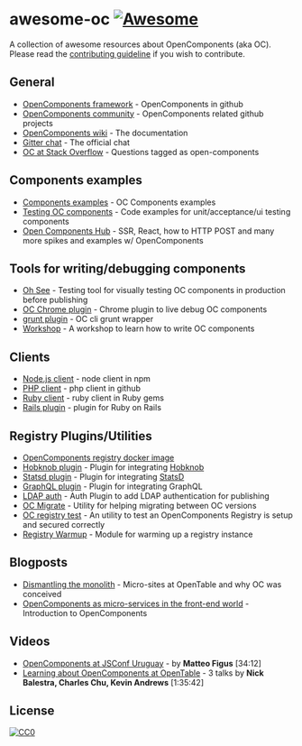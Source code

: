 awesome-oc [![Awesome](https://cdn.rawgit.com/sindresorhus/awesome/d7305f38d29fed78fa85652e3a63e154dd8e8829/media/badge.svg)](https://github.com/sindresorhus/awesome)
================

A collection of awesome resources about OpenComponents (aka OC). Please read the [contributing guideline](CONTRIBUTING.md) if you wish to contribute.

## General
* [OpenComponents framework](https://github.com/opentable/oc) - OpenComponents in github
* [OpenComponents community](https://github.com/opencomponents) - OpenComponents related github projects
* [OpenComponents wiki](https://github.com/opentable/oc/wiki) - The documentation
* [Gitter chat](https://gitter.im/opentable/oc) - The official chat
* [OC at Stack Overflow](http://stackoverflow.com/tags/open-components) - Questions tagged as open-components

## Components examples
* [Components examples](https://github.com/opencomponents/oc-components-examples) - OC Components examples
* [Testing OC components](https://github.com/opentable/oc-testing) - Code examples for unit/acceptance/ui testing components
* [Open Components Hub](https://github.com/mattiaerre/oc-hub) - SSR, React, how to HTTP POST and many more spikes and examples w/ OpenComponents

## Tools for writing/debugging components
* [Oh See](https://github.com/opentable/oh-see) - Testing tool for visually testing OC components in production before publishing
* [OC Chrome plugin](https://github.com/opentable/oc-debug-extension) - Chrome plugin to live debug OC components
* [grunt plugin](https://github.com/opentable/grunt-oc) - OC cli grunt wrapper
* [Workshop](https://github.com/opencomponents/oc-workshop) - A workshop to learn how to write OC components

## Clients

* [Node.js client](https://www.npmjs.com/package/oc-client) - node client in npm
* [PHP client](https://github.com/opencomponents/oc-client-php) - php client in github
* [Ruby client](https://rubygems.org/gems/opencomponents) - ruby client in Ruby gems
* [Rails plugin](https://rubygems.org/gems/opencomponents-rails) - plugin for Ruby on Rails

## Registry Plugins/Utilities

* [OpenComponents registry docker image](https://github.com/ciricihq/oc-docker)
* [Hobknob plugin](https://github.com/opentable/oc-hobknob) - Plugin for integrating [Hobknob](https://github.com/opentable/hobknob)
* [Statsd plugin](https://github.com/opentable/oc-statsd) - Plugin for integrating [StatsD](https://github.com/etsy/statsd)
* [GraphQL plugin](https://github.com/opentable/oc-graphql-client) - Plugin for integrating GraphQL
* [LDAP auth](https://github.com/andyroyle/oc-auth-ldap) - Auth Plugin to add LDAP authentication for publishing
* [OC Migrate](https://github.com/opencomponents/oc-migrate) - Utility for helping migrating between OC versions
* [OC registry test](https://github.com/opentable/oc-registry-test) - An utility to test an OpenComponents Registry is setup and secured correctly
* [Registry Warmup](https://github.com/opencomponents/oc-warmup) - Module for warming up a registry instance

## Blogposts

* [Dismantling the monolith](http://tech.opentable.co.uk/blog/2015/02/09/dismantling-the-monolith-microsites-at-opentable/) - Micro-sites at OpenTable and why OC was conceived
* [OpenComponents as micro-services in the front-end world](http://tech.opentable.co.uk/blog/2016/04/27/opencomponents-microservices-in-the-front-end-world/) - Introduction to OpenComponents

## Videos

* [OpenComponents at JSConf Uruguay](https://www.youtube.com/watch?v=M4OXXRdCpyQ) - by **Matteo Figus** [34:12]
* [Learning about OpenComponents at OpenTable](https://vimeo.com/203926042) - 3 talks by **Nick Balestra, Charles Chu, Kevin Andrews** [1:35:42]

## License

[![CC0](http://i.creativecommons.org/p/zero/1.0/88x31.png)](http://creativecommons.org/publicdomain/zero/1.0/)
